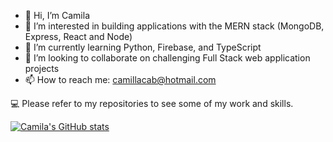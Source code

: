 - 👋 Hi, I’m Camila
- 👀 I’m interested in building applications with the MERN stack (MongoDB, Express, React and Node)
- 🌱 I’m currently learning Python, Firebase, and TypeScript
- 💞️ I’m looking to collaborate on challenging Full Stack web application projects
- 📫 How to reach me: camillacab@hotmail.com

💻 Please refer to my repositories to see some of my work and skills.

[![Camila's GitHub stats](https://github-readme-stats.vercel.app/api?username=camillacabto&theme=radical&show_icons=true)](https://github.com/camillacabto/github-readme-stats)
<!---
camillacabTO/camillacabTO is a ✨ special ✨ repository because its `README.md` (this file) appears on your GitHub profile.
You can click the Preview link to take a look at your changes.
--->
